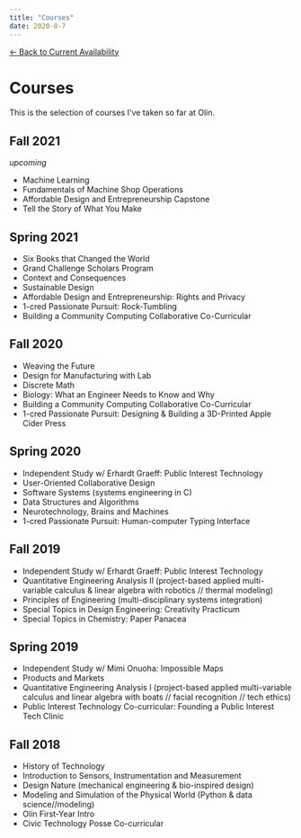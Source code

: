 ```yaml
---
title: "Courses"
date: 2020-8-7
---
```


[← Back to Current Availability](index.md)

# Courses
This is the selection of courses I've taken so far at Olin.

## Fall 2021
*upcoming*
- Machine Learning
- Fundamentals of Machine Shop Operations
- Affordable Design and Entrepreneurship Capstone
- Tell the Story of What You Make

## Spring 2021

- Six Books that Changed the World
- Grand Challenge Scholars Program
- Context and Consequences
- Sustainable Design
- Affordable Design and Entrepreneurship: Rights and Privacy
- 1-cred Passionate Pursuit: Rock-Tumbling
- Building a Community Computing Collaborative Co-Curricular

## Fall 2020
- Weaving the Future
- Design for Manufacturing with Lab
- Discrete Math
- Biology: What an Engineer Needs to Know and Why
- Building a Community Computing Collaborative Co-Curricular
- 1-cred Passionate Pursuit: Designing & Building a 3D-Printed Apple Cider Press

## Spring 2020
- Independent Study w/ Erhardt Graeff: Public Interest Technology
- User-Oriented Collaborative Design
- Software Systems (systems engineering in C)
- Data Structures and Algorithms
- Neurotechnology, Brains and Machines
- 1-cred Passionate Pursuit: Human-computer Typing Interface

## Fall 2019
- Independent Study w/ Erhardt Graeff: Public Interest Technology
- Quantitative Engineering Analysis II (project-based applied multi-variable calculus & linear algebra with robotics // thermal modeling)
- Principles of Engineering (multi-disciplinary systems integration)
- Special Topics in Design Engineering: Creativity Practicum
- Special Topics in Chemistry: Paper Panacea

## Spring 2019
- Independent Study w/ Mimi Onuoha: Impossible Maps
- Products and Markets
- Quantitative Engineering Analysis I (project-based applied multi-variable calculus and linear algebra with boats // facial recognition // tech ethics)
- Public Interest Technology Co-curricular: Founding a Public Interest Tech Clinic

## Fall 2018
- History of Technology
- Introduction to Sensors, Instrumentation and Measurement
- Design Nature (mechanical engineering & bio-inspired design)
- Modeling and Simulation of the Physical World (Python & data science//modeling)
- Olin First-Year Intro
- Civic Technology Posse Co-curricular